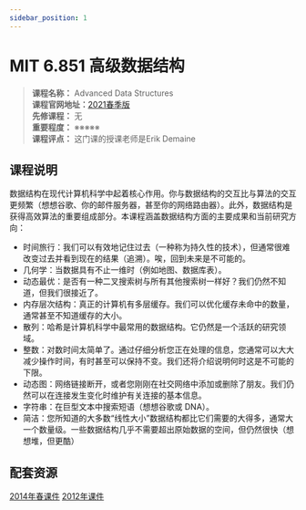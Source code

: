 ```yaml
---
sidebar_position: 1
---
```


# MIT 6.851 高级数据结构



>**课程名称：** Advanced Data Structures   
**课程官网地址：**[2021春季版](http://courses.csail.mit.edu/6.851/spring21/)      
**先修课程：** 无  
**重要程度：** ※※※※※  
**课程评点：** 这门课的授课老师是Erik Demaine

## 课程说明
数据结构在现代计算机科学中起着核心作用。你与数据结构的交互比与算法的交互更频繁（想想谷歌、你的邮件服务器，甚至你的网络路由器）。此外，数据结构是获得高效算法的重要组成部分。本课程涵盖数据结构方面的主要成果和当前研究方向：

- 时间旅行：我们可以有效地记住过去（一种称为持久性的技术），但通常很难改变过去并看到现在的结果（追溯）。唉，回到未来是不可能的。
- 几何学：当数据具有不止一维时（例如地图、数据库表）。
- 动态最优：是否有一种二叉搜索树与所有其他搜索树一样好？我们仍然不知道，但我们很接近了。
- 内存层次结构：真正的计算机有多层缓存。我们可以优化缓存未命中的数量，通常甚至不知道缓存的大小。
- 散列：哈希是计算机科学中最常用的数据结构。它仍然是一个活跃的研究领域。
- 整数：对数时间太简单了。通过仔细分析您正在处理的信息，您通常可以大大减少操作时间，有时甚至可以保持不变。我们还将介绍说明何时这是不可能的下限。
- 动态图：网络链接断开，或者您刚刚在社交网络中添加或删除了朋友。我们仍然可以在连接发生变化时维护有关连接的基本信息。
- 字符串：在巨型文本中搜索短语（想想谷歌或 DNA）。
- 简洁：您所知道的大多数“线性大小”数据结构都比它们需要的大得多，通常大一个数量级。一些数据结构几乎不需要超出原始数据的空间，但仍然很快（想想堆，但更酷）

## 配套资源
[2014年春课件](http://courses.csail.mit.edu/6.851/spring14/lectures/)
[2012年课件](http://courses.csail.mit.edu/6.851/spring12/lectures/)


